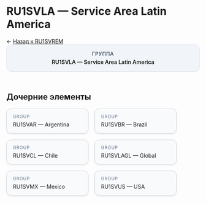 # RU1SVLA — Service Area Latin America
<p class="cc-breadcrumb">← <a href='../../level_03/RU1SVREM/'>Назад к RU1SVREM</a></p>
<style>
.cc-container { display: flex; flex-direction: column; gap: 1.5rem; }
.cc-breadcrumb { margin: 0; }
.cc-parent { padding: 1rem 1.25rem; border-radius: 12px; background: #f1f5f9; border: 1px solid #d8dee9; text-align: center; font-weight: 600; }
.cc-parent .cc-tag { font-size: 0.8rem; text-transform: uppercase; color: #475569; letter-spacing: 0.06em; }
.cc-children { display: flex; flex-wrap: wrap; gap: 1rem; }
.cc-tile { display: block; min-width: 180px; padding: 0.85rem 1rem; border-radius: 12px; border: 1px solid #d1d5db; background: #ffffff; box-shadow: 0 2px 4px rgba(15, 23, 42, 0.08); transition: transform 0.1s ease, box-shadow 0.1s ease; color: inherit; text-decoration: none; }
.cc-tile:hover { transform: translateY(-2px); box-shadow: 0 6px 12px rgba(15, 23, 42, 0.15); }
.cc-tile-leaf { background: #f8fafc; }
.cc-tag { font-size: 0.7rem; color: #64748b; text-transform: uppercase; letter-spacing: 0.08em; margin-bottom: 0.3rem; }
.cc-person { margin-top: 0.35rem; font-size: 0.8rem; color: #1f2937; }
</style>
<div class='cc-container'>
  <div class='cc-parent'>
    <div class='cc-tag'>Группа</div>
    <div>RU1SVLA — Service Area Latin America</div>
  </div>
  <div>
    <h2>Дочерние элементы</h2>
<div class='cc-children'><div class='cc-tile cc-tile-leaf'><div class='cc-tag'>GROUP</div><div>RU1SVAR — Argentina</div></div><div class='cc-tile cc-tile-leaf'><div class='cc-tag'>GROUP</div><div>RU1SVBR — Brazil</div></div><div class='cc-tile cc-tile-leaf'><div class='cc-tag'>GROUP</div><div>RU1SVCL — Chile</div></div><div class='cc-tile cc-tile-leaf'><div class='cc-tag'>GROUP</div><div>RU1SVLAGL — Global</div></div><div class='cc-tile cc-tile-leaf'><div class='cc-tag'>GROUP</div><div>RU1SVMX — Mexico</div></div><div class='cc-tile cc-tile-leaf'><div class='cc-tag'>GROUP</div><div>RU1SVUS — USA</div></div></div>
  </div>
</div>
